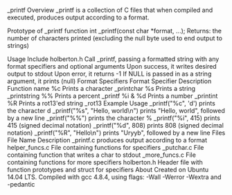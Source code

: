 _printf
Overview
_printf is a collection of C files that when compiled and executed, produces output according to a format.

Prototype of _printf function
int _printf(const char *format, ...); Returns: the number of characters printed (excluding the null byte used to end output to strings)

Usage
Include holberton.h
Call _printf, passing a formatted string with any format specifiers and optional arguments
Upon success, it writes desired output to stdout
Upon error, it returns -1
If NULL is passed in as a string argument, it prints (null)
Format Specifiers
Format Specifier	Description	Function name
%c	Prints a character	_printchar
%s	Prints a string	_printstring
%%	Prints a percent	_printf
%i & %d	Prints a number	_printint
%R	Prints a rot13'ed string	_rot13
Example Usage
_printf("%c", 'd') prints the character d
_printf("%s", "Hello, world\n") prints "Hello, world", followed by a new line
_printf("%%") prints the character %
_printf("%i", 415) prints 415 (signed decimal notation)
_printf("%d", 808) prints 808 (signed decimal notation)
_printf("%R", "Hello\n") prints "Uryyb", followed by a new line
Files
File Name	Description
_printf.c	produces output according to a format
helper_funcs.c	File containing functions for specifiers
_putchar.c	File containing function that writes a char to stdout
_more_funcs.c	File containing functions for more specifiers
holberton.h	Header file with function prototypes and struct for specifiers
About
Created on Ubuntu 14.04 LTS. Compiled with gcc 4.8.4, using flags: -Wall -Werror -Wextra and -pedantic
